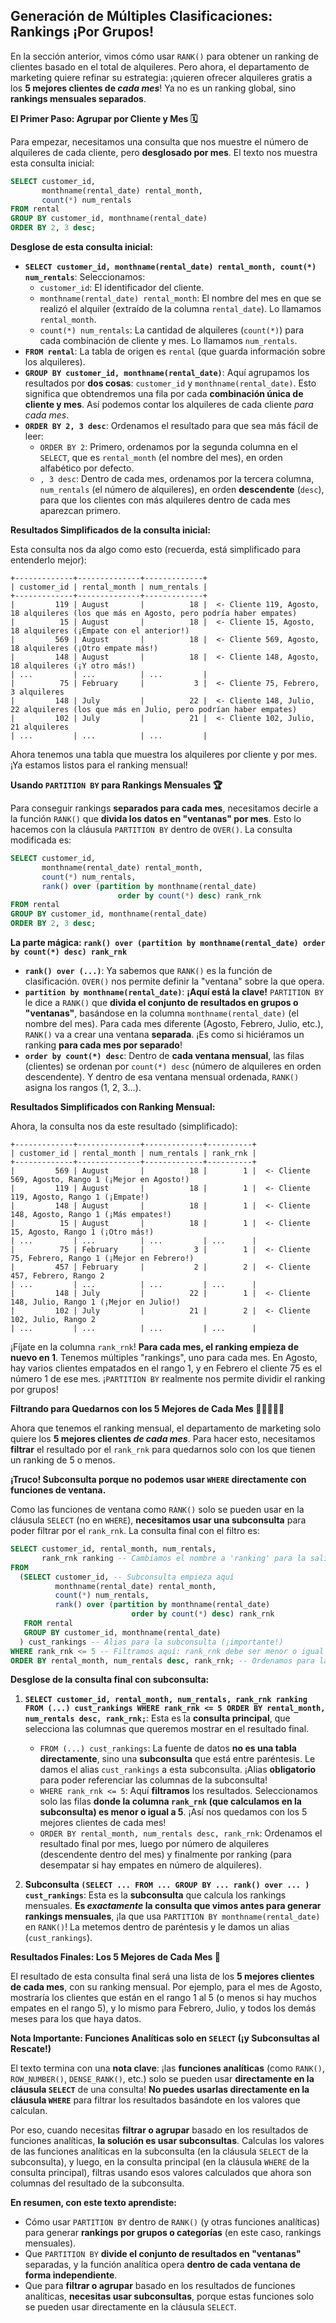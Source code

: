 
## **Generación de Múltiples Clasificaciones: Rankings ¡Por Grupos!**

En la sección anterior, vimos cómo usar `RANK()` para obtener un ranking de clientes basado en el total de alquileres. Pero ahora, el departamento de marketing quiere refinar su estrategia: ¡quieren ofrecer alquileres gratis a los **5 mejores clientes de *cada mes***!  Ya no es un ranking global, sino **rankings mensuales separados**.

**El Primer Paso: Agrupar por Cliente y Mes 🗓️**

Para empezar, necesitamos una consulta que nos muestre el número de alquileres de cada cliente, pero **desglosado por mes**. El texto nos muestra esta consulta inicial:

```sql
SELECT customer_id,
       monthname(rental_date) rental_month,
       count(*) num_rentals
FROM rental
GROUP BY customer_id, monthname(rental_date)
ORDER BY 2, 3 desc;
```

**Desglose de esta consulta inicial:**

*   **`SELECT customer_id, monthname(rental_date) rental_month, count(*) num_rentals`**:  Seleccionamos:
    *   `customer_id`: El identificador del cliente.
    *   `monthname(rental_date) rental_month`:  El nombre del mes en que se realizó el alquiler (extraído de la columna `rental_date`).  Lo llamamos `rental_month`.
    *   `count(*) num_rentals`:  La cantidad de alquileres (`count(*)`) para cada combinación de cliente y mes. Lo llamamos `num_rentals`.
*   **`FROM rental`**:  La tabla de origen es `rental` (que guarda información sobre los alquileres).
*   **`GROUP BY customer_id, monthname(rental_date)`**:  Aquí agrupamos los resultados por **dos cosas**: `customer_id` y `monthname(rental_date)`. Esto significa que obtendremos una fila por cada **combinación única de cliente y mes**.  Así podemos contar los alquileres de cada cliente *para cada mes*.
*   **`ORDER BY 2, 3 desc`**:  Ordenamos el resultado para que sea más fácil de leer:
    *   `ORDER BY 2`: Primero, ordenamos por la segunda columna en el `SELECT`, que es `rental_month` (el nombre del mes), en orden alfabético por defecto.
    *   `, 3 desc`: Dentro de cada mes, ordenamos por la tercera columna, `num_rentals` (el número de alquileres), en orden **descendente** (`desc`), para que los clientes con más alquileres dentro de cada mes aparezcan primero.

**Resultados Simplificados de la consulta inicial:**

Esta consulta nos da algo como esto (recuerda, está simplificado para entenderlo mejor):

```plaintext
+-------------+--------------+-------------+
| customer_id | rental_month | num_rentals |
+-------------+--------------+-------------+
|         119 | August       |          18 |  <- Cliente 119, Agosto, 18 alquileres (los que más en Agosto, pero podría haber empates)
|          15 | August       |          18 |  <- Cliente 15, Agosto, 18 alquileres (¡Empate con el anterior!)
|         569 | August       |          18 |  <- Cliente 569, Agosto, 18 alquileres (¡Otro empate más!)
|         148 | August       |          18 |  <- Cliente 148, Agosto, 18 alquileres (¡Y otro más!)
| ...         | ...          | ...         |
|          75 | February     |           3 |  <- Cliente 75, Febrero, 3 alquileres
|         148 | July         |          22 |  <- Cliente 148, Julio, 22 alquileres (los que más en Julio, pero podrían haber empates)
|         102 | July         |          21 |  <- Cliente 102, Julio, 21 alquileres
| ...         | ...          | ...         |
```

Ahora tenemos una tabla que muestra los alquileres por cliente y por mes. ¡Ya estamos listos para el ranking mensual!

**Usando `PARTITION BY` para Rankings Mensuales 🏆**

Para conseguir rankings **separados para cada mes**, necesitamos decirle a la función `RANK()` que **divida los datos en "ventanas" por mes**.  Esto lo hacemos con la cláusula `PARTITION BY` dentro de `OVER()`.  La consulta modificada es:

```sql
SELECT customer_id,
       monthname(rental_date) rental_month,
       count(*) num_rentals,
       rank() over (partition by monthname(rental_date)
                        order by count(*) desc) rank_rnk
FROM rental
GROUP BY customer_id, monthname(rental_date)
ORDER BY 2, 3 desc;
```

**La parte mágica: `rank() over (partition by monthname(rental_date) order by count(*) desc) rank_rnk`**

*   **`rank() over (...)`**:  Ya sabemos que `RANK()` es la función de clasificación.  `OVER()` nos permite definir la "ventana" sobre la que opera.
*   **`partition by monthname(rental_date)`**:  **¡Aquí está la clave!**  `PARTITION BY` le dice a `RANK()` que **divida el conjunto de resultados en grupos o "ventanas"**, basándose en la columna `monthname(rental_date)` (el nombre del mes).  Para cada mes diferente (Agosto, Febrero, Julio, etc.), `RANK()` va a crear una ventana **separada**.  ¡Es como si hiciéramos un ranking **para cada mes por separado**!
*   **`order by count(*) desc`**: Dentro de **cada ventana mensual**, las filas (clientes) se ordenan por `count(*) desc` (número de alquileres en orden descendente).  Y dentro de esa ventana mensual ordenada, `RANK()` asigna los rangos (1, 2, 3...).

**Resultados Simplificados con Ranking Mensual:**

Ahora, la consulta nos da este resultado (simplificado):

```plaintext
+-------------+--------------+-------------+----------+
| customer_id | rental_month | num_rentals | rank_rnk |
+-------------+--------------+-------------+----------+
|         569 | August       |          18 |        1 |  <- Cliente 569, Agosto, Rango 1 (¡Mejor en Agosto!)
|         119 | August       |          18 |        1 |  <- Cliente 119, Agosto, Rango 1 (¡Empate!)
|         148 | August       |          18 |        1 |  <- Cliente 148, Agosto, Rango 1 (¡Más empates!)
|          15 | August       |          18 |        1 |  <- Cliente 15, Agosto, Rango 1 (¡Otro más!)
| ...         | ...          | ...         | ...      |
|          75 | February     |           3 |        1 |  <- Cliente 75, Febrero, Rango 1 (¡Mejor en Febrero!)
|         457 | February     |           2 |        2 |  <- Cliente 457, Febrero, Rango 2
| ...         | ...          | ...         | ...      |
|         148 | July         |          22 |        1 |  <- Cliente 148, Julio, Rango 1 (¡Mejor en Julio!)
|         102 | July         |          21 |        2 |  <- Cliente 102, Julio, Rango 2
| ...         | ...          | ...         | ...      |
```

¡Fíjate en la columna `rank_rnk`!  **Para cada mes, el ranking empieza de nuevo en 1**.  Tenemos múltiples "rankings", uno para cada mes.  En Agosto, hay varios clientes empatados en el rango 1, y en Febrero el cliente 75 es el número 1 de ese mes.  ¡`PARTITION BY` realmente nos permite dividir el ranking por grupos!

**Filtrando para Quedarnos con los 5 Mejores de Cada Mes 🥇🥈🥉🥈🥉**

Ahora que tenemos el ranking mensual, el departamento de marketing solo quiere los **5 mejores clientes *de cada mes***.  Para hacer esto, necesitamos **filtrar** el resultado por el `rank_rnk` para quedarnos solo con los que tienen un ranking de 5 o menos.

**¡Truco! Subconsulta porque no podemos usar `WHERE` directamente con funciones de ventana.**

Como las funciones de ventana como `RANK()` solo se pueden usar en la cláusula `SELECT` (no en `WHERE`), **necesitamos usar una subconsulta** para poder filtrar por el `rank_rnk`.  La consulta final con el filtro es:

```sql
SELECT customer_id, rental_month, num_rentals,
       rank_rnk ranking -- Cambiamos el nombre a 'ranking' para la salida final
FROM
  (SELECT customer_id, -- Subconsulta empieza aquí
          monthname(rental_date) rental_month,
          count(*) num_rentals,
          rank() over (partition by monthname(rental_date)
                           order by count(*) desc) rank_rnk
   FROM rental
   GROUP BY customer_id, monthname(rental_date)
  ) cust_rankings -- Alias para la subconsulta (¡importante!)
WHERE rank_rnk <= 5 -- Filtramos aquí: rank_rnk debe ser menor o igual a 5
ORDER BY rental_month, num_rentals desc, rank_rnk; -- Ordenamos para la salida final
```

**Desglose de la consulta final con subconsulta:**

1.  **`SELECT customer_id, rental_month, num_rentals, rank_rnk ranking FROM (...) cust_rankings WHERE rank_rnk <= 5 ORDER BY rental_month, num_rentals desc, rank_rnk;`**:  Esta es la **consulta principal**, que selecciona las columnas que queremos mostrar en el resultado final.
    *   `FROM (...) cust_rankings`:  La fuente de datos **no es una tabla directamente**, sino una **subconsulta** que está entre paréntesis.  Le damos el alias `cust_rankings` a esta subconsulta. ¡Alias **obligatorio** para poder referenciar las columnas de la subconsulta!
    *   `WHERE rank_rnk <= 5`:  Aquí **filtramos** los resultados.  Seleccionamos solo las filas **donde la columna `rank_rnk` (que calculamos en la subconsulta) es menor o igual a 5**.  ¡Así nos quedamos con los 5 mejores clientes de cada mes!
    *   `ORDER BY rental_month, num_rentals desc, rank_rnk`:  Ordenamos el resultado final por mes, luego por número de alquileres (descendente dentro del mes) y finalmente por ranking (para desempatar si hay empates en número de alquileres).

2.  **Subconsulta `(SELECT ... FROM ... GROUP BY ... rank() over ... ) cust_rankings`**:  Esta es la **subconsulta** que calcula los rankings mensuales.  **Es *exactamente* la consulta que vimos antes para generar rankings mensuales**, ¡la que usa `PARTITION BY monthname(rental_date)` en `RANK()`!  La metemos dentro de paréntesis y le damos un alias (`cust_rankings`).

**Resultados Finales: Los 5 Mejores de Cada Mes 🎉**

El resultado de esta consulta final será una lista de los **5 mejores clientes de cada mes**, con su ranking mensual.  Por ejemplo, para el mes de Agosto, mostraría los clientes que están en el rango 1 al 5 (o menos si hay muchos empates en el rango 5), y lo mismo para Febrero, Julio, y todos los demás meses para los que haya datos.

**Nota Importante: Funciones Analíticas solo en `SELECT` (¡y Subconsultas al Rescate!)**

El texto termina con una **nota clave**: ¡las **funciones analíticas** (como `RANK()`, `ROW_NUMBER()`, `DENSE_RANK()`, etc.) solo se pueden usar **directamente en la cláusula `SELECT`** de una consulta!  **No puedes usarlas directamente en la cláusula `WHERE`** para filtrar los resultados basándote en los valores que calculan.

Por eso, cuando necesitas **filtrar o agrupar** basado en los resultados de funciones analíticas, **la solución es usar subconsultas**.  Calculas los valores de las funciones analíticas en la subconsulta (en la cláusula `SELECT` de la subconsulta), y luego, en la consulta principal (en la cláusula `WHERE` de la consulta principal), filtras usando esos valores calculados que ahora son columnas del resultado de la subconsulta.

**En resumen, con este texto aprendiste:**

*   Cómo usar `PARTITION BY` dentro de `RANK()` (y otras funciones analíticas) para generar **rankings por grupos o categorías** (en este caso, rankings mensuales).
*   Que `PARTITION BY` **divide el conjunto de resultados en "ventanas"** separadas, y la función analítica opera **dentro de cada ventana de forma independiente**.
*   Que para **filtrar o agrupar** basado en los resultados de funciones analíticas, **necesitas usar subconsultas**, porque estas funciones solo se pueden usar directamente en la cláusula `SELECT`.

